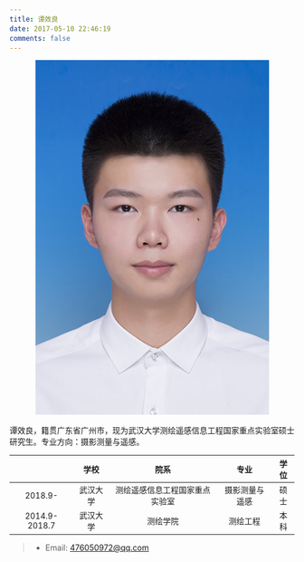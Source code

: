 ```yaml
---
title: 谭效良
date: 2017-05-10 22:46:19
comments: false
---
```


<div align=center>
<img src = "big.jpg"/>
</div>

谭效良，籍贯广东省广州市，现为武汉大学测绘遥感信息工程国家重点实验室硕士研究生。专业方向：摄影测量与遥感。

|     | 学校 | 院系  |  专业  |  学位  |
| :-----: | :------: | :-----:  | :-----: | :-----: |
| 2018.9-  | 武汉大学 | 测绘遥感信息工程国家重点实验室   |  摄影测量与遥感  | 硕士  |
| 2014.9-2018.7   | 武汉大学 | 测绘学院   |  测绘工程  |  本科 |

> * Email: <476050972@qq.com>

